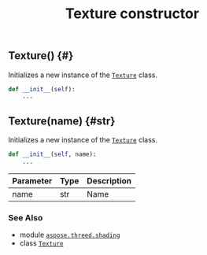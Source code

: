 ﻿---
title: Texture constructor
second_title: Aspose.3D for Python via .NET API References
description: 
type: docs
weight: 10
url: /python-net/aspose.threed.shading/texture/__init__/
is_root: false
---

## Texture() {#}

Initializes a new instance of the [`Texture`](/3d/python-net/aspose.threed.shading/texture) class.



```python
def __init__(self):
    ...
```




## Texture(name) {#str}

Initializes a new instance of the [`Texture`](/3d/python-net/aspose.threed.shading/texture) class.



```python
def __init__(self, name):
    ...
```


| Parameter | Type | Description |
| :- | :- | :- |
| name | str | Name |



### See Also
* module [`aspose.threed.shading`](../../)
* class [`Texture`](/3d/python-net/aspose.threed.shading/texture)
